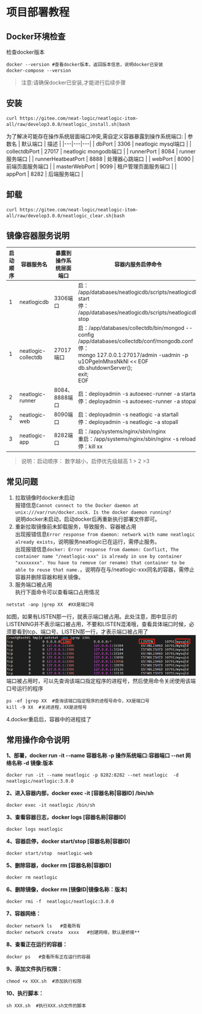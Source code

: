 # 项目部署教程

## Docker环境检查

检查docker版本
```
docker --version #查看docker版本，返回版本信息，说明docker已安装
docker-compose --version
```
> 注意:请确保docker已安装,才能进行后续步骤
## 安装
```
curl https://gitee.com/neat-logic/neatlogic-itom-all/raw/develop3.0.0/neatlogic_install.sh|bash
```
为了解决可能存在操作系统层面端口冲突,需自定义容器暴露到操作系统端口:
| 参数名 | 默认端口 | 描述 |
|---|---|---|
| dbPort | 3306  | neatlogic mysql端口  |
| collectdbPort | 27017 | neatlogic mongodb端口   |
| runnerPort | 8084 | runner 服务端口 |
| runnerHeatbeatPort | 8888 | 处理器心跳端口 |
| webPort | 8090 |  前端页面服务端口 |
| masterWebPort | 9099 | 租户管理页面服务端口 |
| appPort | 8282 | 后端服务端口 |

## 卸载
```
curl https://gitee.com/neat-logic/neatlogic-itom-all/raw/develop3.0.0/neatlogic_clear.sh|bash
```
## 镜像容器服务说明
|  启动顺序  |  容器服务名  |  暴露到操作系统层面端口  | 容器内服务启停命令  |
|  ----  | ----  | ----  | ----  |
|  1  |  neatlogicdb  |  3306端口  |  启： /app/databases/neatlogicdb/scripts/neatlogicdb start<br>停： /app/databases/neatlogicdb/scripts/neatlogicdb stop  |
|  1  |  neatlogic-collectdb  |  27017端口  |  启：/app/databases/collectdb/bin/mongod --config /app/databases/collectdb/conf/mongodb.conf<br>停：<br>mongo 127.0.0.1:27017/admin -uadmin -p u1OPgeInMhxsNkNl << EOF<br>db.shutdownServer();<br>exit;<br>EOF  |
|  2  |  neatlogic-runner  |  8084、8888端口  |  启：deployadmin -s autoexec-runner -a startall<br>停：deployadmin -s autoexec-runner -a stopall  |
|  2  |  neatlogic-web  |  8090端口  |  启：deployadmin -s neatlogic -a startall<br>停：deployadmin -s neatlogic -a stopall  |
|  3  |  neatlogic-app  |  8282端口  |  启：/app/systems/nginx/sbin/nginx<br>重启：/app/systems/nginx/sbin/nginx -s reload <br>停：kill xx  |

> 说明：启动顺序： 数字越小，启停优先级越高 1 > 2 >3

## 常见问题

1. 拉取镜像时docker未启动<br>
报错信息```Cannot connect to the Docker daemon at unix:///var/run/docker.sock. Is the docker daemon running?```<br>
说明docker未启动，启动docker后再重新执行部署文件即可。
2. 重新拉取镜像前未卸载服务，导致服务、容器被占用<br>
出现报错信息```Error response from daemon: network with name neatlogic already exists```，说明服务neatlogic已在运行，需停止服务。<br>
出现报错信息```docker: Error response from daemon: Conflict, The container name "/neatlogic-xxx" is already in use by container "xxxxxxxx". You have to remove (or rename) that container to be able to reuse that name.```，说明存在与/neatlogic-xxx同名的容器，需停止容器并删除容器和相关镜像。
3. 服务端口被占用<br>
执行下面命令可以查看端口占用情况<br>
```
netstat -anp |grep XX  #XX是端口号
```
如图，如果有LISTEN那一行，就表示端口被占用。此处注意，图中显示的LISTENING并不表示端口被占用，不要和LISTEN混淆哦，查看具体端口时候，必须要看到tcp、端口号、LISTEN那一行，才表示端口被占用了<br>
![端口占用示例图](QUICK_START_IMAGES/images_port.png)<br>
端口被占用时，可以先查询该端口指定程序的进程号，然后使用命令关闭使用该端口号运行的程序
```
ps -ef |grep XX  #查询该端口指定程序的进程号命令，XX是端口号
kill -9 XX  #关闭进程，XX是进程号
```
4.docker重启后，容器中的进程挂了

## 常用操作命令说明

**1、部署，docker run -it --name 容器名称  -p 操作系统端口:容器端口 --net 网络名称 -d  镜像:版本**<br>
```
docker run -it --name neatlogic -p 8282:8282 --net neatlogic  -d neatlogic/neatlogic:3.0.0
```

**2、进入容器内部，docker exec -it  [容器名称|容器ID]  /bin/sh**<br>
```
docker exec -it neatlogic /bin/sh
```

**3、查看容器日志，docker logs [容器名称|容器ID]**<br>
```
docker logs neatlogic
```

**4、容器启停，docker  start/stop  [容器名称|容器ID]**<br>
```
docker start/stop  neatlogic-web
```

**5、删除容器，docker rm  [容器名称|容器ID]**<br>
```
docker rm neatlogic
```

**6、删除镜像，docker rm  [镜像ID|镜像名称：版本]**<br>
```
docker rmi -f  neatlogic/neatlogic:3.0.0
```

**7、容器网络：**<br>
```
docker network ls   #查看所有
docker network create  xxxx   #创建网络，默认是桥接**
```

**8、查看正在运行的容器：**<br>
```
docker ps   #查看所有正在运行的容器
```

**9、添加文件执行权限：**<br>
```
chmod +x XXX.sh  #添加执行权限
```

**10、执行脚本：**<br>
```
sh XXX.sh  #执行XXX.sh文件的脚本
```